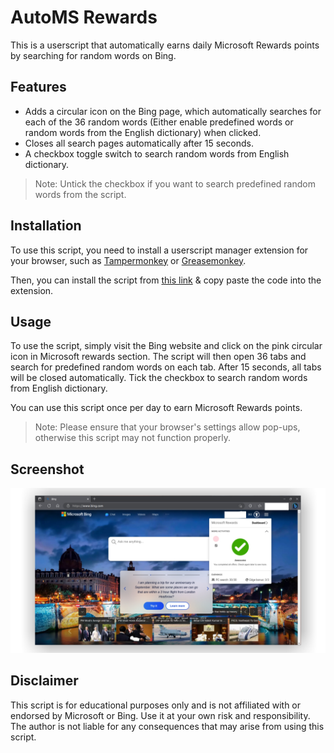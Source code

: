 # AutoMS Rewards

This is a userscript that automatically earns daily Microsoft Rewards points by searching for random words on Bing.

## Features

- Adds a circular icon on the Bing page, which automatically searches for each of the 36 random words (Either enable predefined words or random words from the English dictionary) when clicked.
- Closes all search pages automatically after 15 seconds.
- A checkbox toggle switch to search random words from English dictionary.

> Note: Untick the checkbox if you want to search predefined random words from the script.

## Installation

To use this script, you need to install a userscript manager extension for your browser, such as [Tampermonkey](https://www.tampermonkey.net/) or [Greasemonkey](https://www.greasespot.net/).

Then, you can install the script from [this link](https://github.com/saitamasahil/AutoMS-Rewards/raw/main/code.js) & copy paste the code into the extension.

## Usage

To use the script, simply visit the Bing website and click on the pink circular icon in Microsoft rewards section. The script will then open 36 tabs and search for predefined random words on each tab. After 15 seconds, all tabs will be closed automatically. Tick the checkbox to search random words from English dictionary.

You can use this script once per day to earn Microsoft Rewards points.

> Note: Please ensure that your browser's settings allow pop-ups, otherwise this script may not function properly.

## Screenshot

<div align="center">
    <img src="screenshot/screenshot1.png">
</div>

## Disclaimer

This script is for educational purposes only and is not affiliated with or endorsed by Microsoft or Bing. Use it at your own risk and responsibility. The author is not liable for any consequences that may arise from using this script.